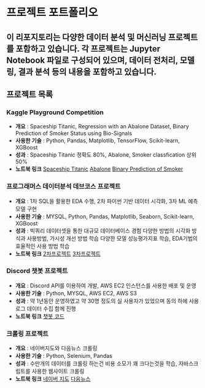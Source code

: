 # 프로젝트 포트폴리오

## 이 리포지토리는 다양한 데이터 분석 및 머신러닝 프로젝트를 포함하고 있습니다. 각 프로젝트는 Jupyter Notebook 파일로 구성되어 있으며, 데이터 전처리, 모델링, 결과 분석 등의 내용을 포함하고 있습니다.

## 프로젝트 목록

### Kaggle Playground Competition
- **개요** : Spaceship Titanic, Regression with an Abalone Dataset, Binary Prediction of Smoker Status using Bio-Signals
- **사용한 기술** : Python, Pandas, Matplotlib, TensorFlow, Scikit-learn, XGBoost
- **성과** : Spaceship Titanic 정확도 80%, Abalone, Smoker classfication 상위 50%
- **노트북 링크**
[Spaceship Titanic](https://nbviewer.org/github/sfr9802/port/blob/main/kaggle/spaceship_titanic_esemble.ipynb)
[Abalone](https://nbviewer.org/github/sfr9802/port/blob/main/kaggle/playgroundregression.ipynb)
[Binary Prediction of Smoker](https://nbviewer.org/github/sfr9802/port/blob/main/kaggle/binaryclassfication.ipynb)

### 프로그래머스 데이터분석 데브코스 프로젝트
- **개요** : 1차 SQL을 활용한 EDA 수행, 2차 파이썬 기반 데이터 시각화, 3차 ML 예측 모델 구현
- **사용한 기술** : MYSQL, Python, Pandas, Matplotlib, Seaborn, Scikit-learn, XGBoost
- **성과** : 빅쿼리 데이터셋을 통한 대규모 데이터베이스 경험
다양한 방법의 시각화 방식과 사용방법, 가시성 개선 방법 학습
다양한 모델 성능평가지표 학습, EDA기법의 효율적인 사용 방법 학습
- **노트북 링크**
[2차프로젝트](https://nbviewer.org/github/sfr9802/port/blob/main/2nd_pro/pandas_vis.ipynb)
[3차프로젝트](https://nbviewer.org/github/sfr9802/port/blob/main/3rd_pro/CBC_pubg_xgb.ipynb)

### Discord 챗봇 프로젝트
- **개요** : Discord API를 이용하여 개발, AWS EC2 인스턴스를 사용한 배포 및 운영
- **사용한 기술** : Python, MYSQL, AWS EC2, AWS S3
- **성과** : 약 1년동안 운영하였고 약 30명 정도의 실 사용자가 있었으며 동의 하에 사용 로그 데이터 수집 함께 진행
- **노트북 링크**
[챗봇 코드](https://github.com/sfr9802/port/blob/main/discord_bot/joybot.py)

### 크롤링 프로젝트
- **개요** : 네이버지도와 다음뉴스 크롤링
- **사용한 기술** : Python, Selenium, Pandas
- **성과** : 수만개의 데이터를 크롤링 하는건 비용 소모가 꽤 크다는것을 학습, 자바스크립트를 사용한 웹사이트 크롤링
- **노트북 링크**
[네이버 지도](https://github.com/sfr9802/port/blob/main/crawling/navermap_crawling_oilprice.py)
[다음뉴스](https://nbviewer.org/github/sfr9802/port/blob/main/crawling/news_header_crawling.ipynb)





